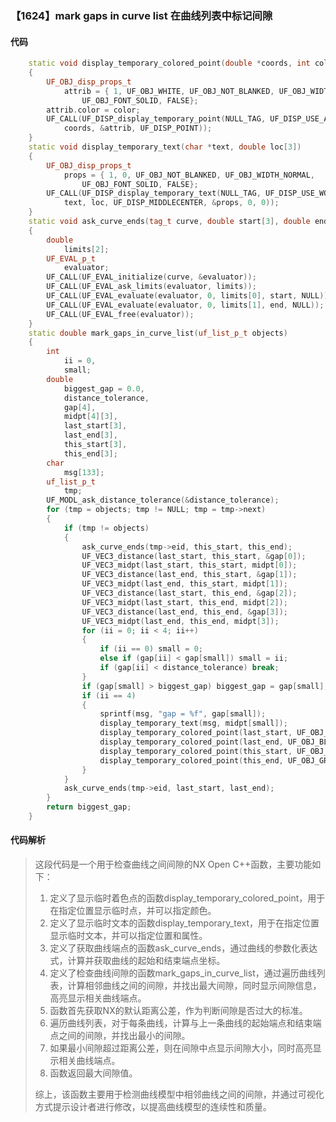 ### 【1624】mark gaps in curve list 在曲线列表中标记间隙

#### 代码

```cpp
    static void display_temporary_colored_point(double *coords, int color)  
    {  
        UF_OBJ_disp_props_t  
            attrib = { 1, UF_OBJ_WHITE, UF_OBJ_NOT_BLANKED, UF_OBJ_WIDTH_NORMAL,  
                UF_OBJ_FONT_SOLID, FALSE};  
        attrib.color = color;  
        UF_CALL(UF_DISP_display_temporary_point(NULL_TAG, UF_DISP_USE_ACTIVE_PLUS,  
            coords, &attrib, UF_DISP_POINT));  
    }  
    static void display_temporary_text(char *text, double loc[3])  
    {  
        UF_OBJ_disp_props_t  
            props = { 1, 0, UF_OBJ_NOT_BLANKED, UF_OBJ_WIDTH_NORMAL,  
                UF_OBJ_FONT_SOLID, FALSE};  
        UF_CALL(UF_DISP_display_temporary_text(NULL_TAG, UF_DISP_USE_WORK_VIEW,  
            text, loc, UF_DISP_MIDDLECENTER, &props, 0, 0));  
    }  
    static void ask_curve_ends(tag_t curve, double start[3], double end[3])  
    {  
        double  
            limits[2];  
        UF_EVAL_p_t  
            evaluator;  
        UF_CALL(UF_EVAL_initialize(curve, &evaluator));  
        UF_CALL(UF_EVAL_ask_limits(evaluator, limits));  
        UF_CALL(UF_EVAL_evaluate(evaluator, 0, limits[0], start, NULL));  
        UF_CALL(UF_EVAL_evaluate(evaluator, 0, limits[1], end, NULL));  
        UF_CALL(UF_EVAL_free(evaluator));  
    }  
    static double mark_gaps_in_curve_list(uf_list_p_t objects)  
    {  
        int  
            ii = 0,  
            small;  
        double  
            biggest_gap = 0.0,  
            distance_tolerance,  
            gap[4],  
            midpt[4][3],  
            last_start[3],  
            last_end[3],  
            this_start[3],  
            this_end[3];  
        char  
            msg[133];  
        uf_list_p_t  
            tmp;  
        UF_MODL_ask_distance_tolerance(&distance_tolerance);  
        for (tmp = objects; tmp != NULL; tmp = tmp->next)  
        {  
            if (tmp != objects)  
            {  
                ask_curve_ends(tmp->eid, this_start, this_end);  
                UF_VEC3_distance(last_start, this_start, &gap[0]);  
                UF_VEC3_midpt(last_start, this_start, midpt[0]);  
                UF_VEC3_distance(last_end, this_start, &gap[1]);  
                UF_VEC3_midpt(last_end, this_start, midpt[1]);  
                UF_VEC3_distance(last_start, this_end, &gap[2]);  
                UF_VEC3_midpt(last_start, this_end, midpt[2]);  
                UF_VEC3_distance(last_end, this_end, &gap[3]);  
                UF_VEC3_midpt(last_end, this_end, midpt[3]);  
                for (ii = 0; ii < 4; ii++)  
                {  
                    if (ii == 0) small = 0;  
                    else if (gap[ii] < gap[small]) small = ii;  
                    if (gap[ii] < distance_tolerance) break;  
                }  
                if (gap[small] > biggest_gap) biggest_gap = gap[small];  
                if (ii == 4)  
                {  
                    sprintf(msg, "gap = %f", gap[small]);  
                    display_temporary_text(msg, midpt[small]);  
                    display_temporary_colored_point(last_start, UF_OBJ_BLUE);  
                    display_temporary_colored_point(last_end, UF_OBJ_BLUE);  
                    display_temporary_colored_point(this_start, UF_OBJ_GREEN);  
                    display_temporary_colored_point(this_end, UF_OBJ_GREEN);  
                }  
            }  
            ask_curve_ends(tmp->eid, last_start, last_end);  
        }  
        return biggest_gap;  
    }

```

#### 代码解析

> 这段代码是一个用于检查曲线之间间隙的NX Open C++函数，主要功能如下：
>
> 1. 定义了显示临时着色点的函数display_temporary_colored_point，用于在指定位置显示临时点，并可以指定颜色。
> 2. 定义了显示临时文本的函数display_temporary_text，用于在指定位置显示临时文本，并可以指定位置和属性。
> 3. 定义了获取曲线端点的函数ask_curve_ends，通过曲线的参数化表达式，计算并获取曲线的起始和结束端点坐标。
> 4. 定义了检查曲线间隙的函数mark_gaps_in_curve_list，通过遍历曲线列表，计算相邻曲线之间的间隙，并找出最大间隙，同时显示间隙信息，高亮显示相关曲线端点。
> 5. 函数首先获取NX的默认距离公差，作为判断间隙是否过大的标准。
> 6. 遍历曲线列表，对于每条曲线，计算与上一条曲线的起始端点和结束端点之间的间隙，并找出最小的间隙。
> 7. 如果最小间隙超过距离公差，则在间隙中点显示间隙大小，同时高亮显示相关曲线端点。
> 8. 函数返回最大间隙值。
>
> 综上，该函数主要用于检测曲线模型中相邻曲线之间的间隙，并通过可视化方式提示设计者进行修改，以提高曲线模型的连续性和质量。
>
